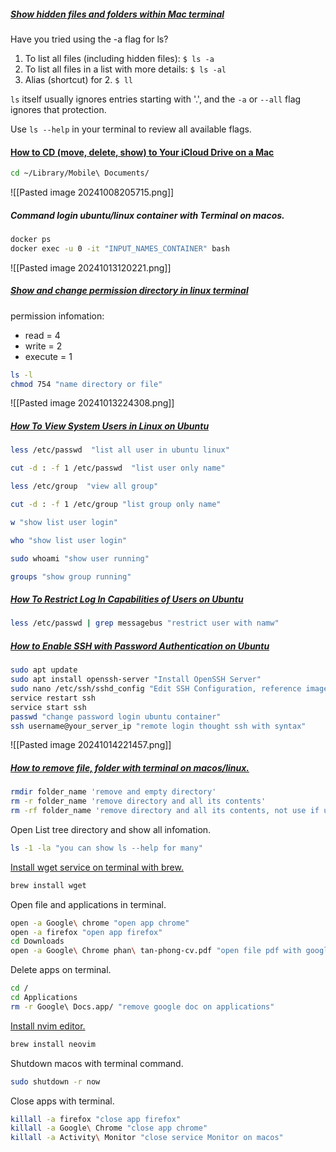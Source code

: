 ##### [**Show hidden files and folders within Mac terminal**](https://stackoverflow.com/questions/71983948/show-hidden-files-and-folders-within-mac-terminal)

Have you tried using the -a flag for ls?

1. To list all files (including hidden files): `$ ls -a`
2. To list all files in a list with more details: `$ ls -al`
3. Alias (shortcut) for 2. `$ ll`

`ls` itself usually ignores entries starting with '.', and the `-a` or `--all` flag ignores that protection.

Use `ls --help` in your terminal to review all available flags.

#### [How to CD (move, delete, show) to Your iCloud Drive on a Mac](https://www.wikihow.com/CD-to-iCloud-Drive-on-Mac)

```bash
cd ~/Library/Mobile\ Documents/
```

![[Pasted image 20241008205715.png]]

##### **Command login ubuntu/linux container with Terminal on macos**.
```bash
docker ps 
docker exec -u 0 -it "INPUT_NAMES_CONTAINER" bash
```
![[Pasted image 20241013120221.png]]


##### **[Show and change permission directory in linux terminal](https://hcc.unl.edu/docs/handling_data/data_storage/linux_file_permissions/#:~:text=Type%20the%20command%20ls%20%2Dl,a%20file%20or%20a%20directory.)**

permission infomation:
- read = 4
- write = 2
- execute = 1

```bash
ls -l
chmod 754 "name directory or file"

```
![[Pasted image 20241013224308.png]]

##### [How To View System Users in Linux on Ubuntu](https://www.digitalocean.com/community/tutorials/how-to-view-system-users-in-linux-on-ubuntu)

```bash
less /etc/passwd  "list all user in ubuntu linux"

cut -d : -f 1 /etc/passwd  "list user only name"

less /etc/group  "view all group"

cut -d : -f 1 /etc/group "list group only name"

w "show list user login"

who "show list user login"

sudo whoami "show user running"

groups "show group running"

```

##### [How To Restrict Log In Capabilities of Users on Ubuntu](https://www.digitalocean.com/community/tutorials/how-to-restrict-log-in-capabilities-of-users-on-ubuntu)

```bash
less /etc/passwd | grep messagebus "restrict user with namw"
```

##### [How to Enable SSH with Password Authentication on Ubuntu](https://medium.com/@ravidevops2470/how-to-enable-ssh-with-password-authentication-on-ubuntu-22-04-a7cbdf476d8b)

```bash
sudo apt update  
sudo apt install openssh-server "Install OpenSSH Server"
sudo nano /etc/ssh/sshd_config "Edit SSH Configuration, reference image show below "
service restart ssh
service start ssh
passwd "change password login ubuntu container"
ssh username@your_server_ip "remote login thought ssh with syntax"
```
![[Pasted image 20241014221457.png]]

##### [How to remove file, folder with terminal on macos/linux.](https://docs.oracle.com/cd/E19253-01/806-7612/files-20/index.html)

```bash
rmdir folder_name 'remove and empty directory'
rm -r folder_name 'remove directory and all its contents'
rm -rf folder_name 'remove directory and all its contents, not use if unsure'

```

Open List tree directory  and show all infomation.

```bash 
ls -1 -la "you can show ls --help for many"
```

[Install wget service on terminal with brew.](https://www.cyberciti.biz/faq/howto-install-wget-om-mac-os-x-mountain-lion-mavericks-snow-leopard/)
```bash
brew install wget

```

Open file and applications in terminal.

```bash
open -a Google\ chrome "open app chrome"
open -a firefox "open app firefox"
cd Downloads
open -a Google\ Chrome phan\ tan-phong-cv.pdf "open file pdf with google chrome"
```

Delete apps on terminal.
```bash
cd /
cd Applications
rm -r Google\ Docs.app/ "remove google doc on applications"
```

[Install nvim editor.](https://github.com/neovim/neovim/blob/master/INSTALL.md)
```bash
brew install neovim
```

Shutdown macos with terminal command.
```bash
sudo shutdown -r now
```

Close apps with terminal.
```bash
killall -a firefox "close app firefox"
killall -a Google\ Chrome "close app chrome"
killall -a Activity\ Monitor "close service Monitor on macos"
```